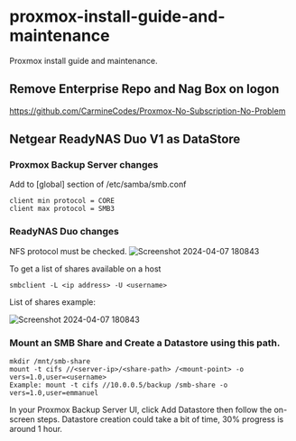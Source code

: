# proxmox-install-guide-and-maintenance
Proxmox install guide and maintenance.

## Remove Enterprise Repo and Nag Box on logon
https://github.com/CarmineCodes/Proxmox-No-Subscription-No-Problem

## Netgear ReadyNAS Duo V1 as DataStore
### Proxmox Backup Server changes
Add to [global] section of /etc/samba/smb.conf
```
client min protocol = CORE
client max protocol = SMB3
```
### ReadyNAS Duo changes
NFS protocol must be checked.
![Screenshot 2024-04-07 180843](https://github.com/ejbaling/proxmox-install-and-maintenance/assets/3113782/dae1f6a9-d01e-483a-b888-9cd967b14cae)

To get a list of shares available on a host
```
smbclient -L <ip address> -U <username>
```
List of shares example:

![Screenshot 2024-04-07 180843](https://github.com/ejbaling/proxmox-install-and-maintenance/assets/3113782/999a4c8d-b6a8-4c00-b004-d29b134c73e7)

### Mount an SMB Share and Create a Datastore using this path.
```
mkdir /mnt/smb-share
mount -t cifs //<server-ip>/<share-path> /<mount-point> -o vers=1.0,user=<username>
Example: mount -t cifs //10.0.0.5/backup /smb-share -o vers=1.0,user=emmanuel
```
In your Proxmox Backup Server UI, click Add Datastore then follow the on-screen steps.
Datastore creation could take a bit of time, 30% progress is around 1 hour.
